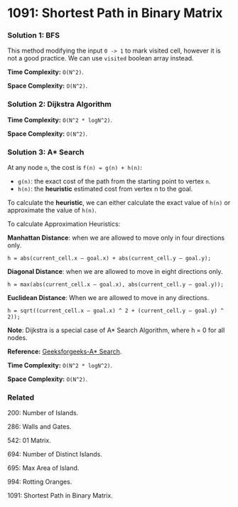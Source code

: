# 1091: Shortest Path in Binary Matrix

### Solution 1: BFS
This method modifying the input `0 -> 1` to mark visited cell, however it is not a good practice. We can use `visited` boolean array instead.

**Time Complexity:** `O(N^2)`.

**Space Complexity:** `O(N^2)`.

### Solution 2: Dijkstra Algorithm
**Time Complexity:** `O(N^2 * logN^2)`.

**Space Complexity:** `O(N^2)`.

### Solution 3: A* Search
At any node `n`, the cost is `f(n) = g(n) + h(n)`:
* `g(n)`: the exact cost of the path from the starting point to vertex `n`.
* `h(n)`: the **heuristic** estimated cost from vertex n to the goal.

To calculate the **heuristic**, we can either calculate the exact value of `h(n)` or approximate the value of `h(n)`.

To calculate Approximation Heuristics:

**Manhattan Distance**: when we are allowed to move only in four directions only.
```
h = abs(current_cell.x – goal.x) + abs(current_cell.y – goal.y);
```

**Diagonal Distance**: when we are allowed to move in eight directions only.
```
h = max(abs(current_cell.x – goal.x), abs(current_cell.y – goal.y));
```

**Euclidean Distance**: When we are allowed to move in any directions.
```
h = sqrt((current_cell.x – goal.x) ^ 2 + (current_cell.y – goal.y) ^ 2));
```

**Note**: Dijkstra is a special case of A* Search Algorithm, where h = 0 for all nodes.

**Reference:** [Geeksforgeeks-A* Search](https://www.geeksforgeeks.org/a-search-algorithm/).

**Time Complexity:** `O(N^2 * logN^2)`.

**Space Complexity:** `O(N^2)`.

### Related
200: Number of Islands.

286: Walls and Gates.

542: 01 Matrix.

694: Number of Distinct Islands.

695: Max Area of Island.

994: Rotting Oranges.

1091: Shortest Path in Binary Matrix.